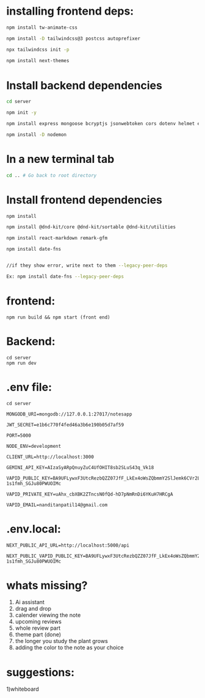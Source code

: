# installing frontend deps:
```bash
npm install tw-animate-css

npm install -D tailwindcss@3 postcss autoprefixer

npx tailwindcss init -p
 
npm install next-themes
```

# Install backend dependencies
```bash
cd server

npm init -y

npm install express mongoose bcryptjs jsonwebtoken cors dotenv helmet express-rate-limit

npm install -D nodemon
```

# In a new terminal tab
```bash
cd .. # Go back to root directory
```
# Install frontend dependencies
```bash
npm install

npm install @dnd-kit/core @dnd-kit/sortable @dnd-kit/utilities

npm install react-markdown remark-gfm

npm install date-fns


//if they show error, write next to them --legacy-peer-deps

Ex: npm install date-fns --legacy-peer-deps
```


# frontend:
```
npm run build && npm start (front end)
```
# Backend:
```
cd server
npm run dev
```

# .env file:
```
cd server

MONGODB_URI=mongodb://127.0.0.1:27017/notesapp

JWT_SECRET=e1b6c770f4fed46a3b6e190b05d7af59

PORT=5000

NODE_ENV=development

CLIENT_URL=http://localhost:3000

GEMINI_API_KEY=AIzaSyARpQnuyZuC4UfOHIT8sb2SLuS43q_Vk18

VAPID_PUBLIC_KEY=BA9UFLywxF3UtcRezbQZZ07JfF_LkEx4oWsZQbmmY2SlJemk6CVr2LhKALKlaDK71A-1s1fmh_SGJu80PWUOIMc

VAPID_PRIVATE_KEY=uAhx_cbXBK2ZTncsN0fQd-hD7pNmRnDi6YKuH7HRCgA

VAPID_EMAIL=nanditanpatil14@gmail.com
```

# .env.local:
```
NEXT_PUBLIC_API_URL=http://localhost:5000/api

NEXT_PUBLIC_VAPID_PUBLIC_KEY=BA9UFLywxF3UtcRezbQZZ07JfF_LkEx4oWsZQbmmY2SlJemk6CVr2LhKALKlaDK71A-1s1fmh_SGJu80PWUOIMc
```


# whats missing?

1) Ai assistant
2) drag and drop
3) calender viewing the note
4) upcoming reviews
5) whole review part
6) theme part (done)
7) the longer you study the plant grows
8) adding the color to the note as your choice
# suggestions:
1)whiteboard






